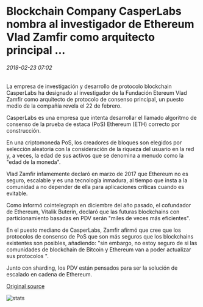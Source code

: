 # Blockchain Company CasperLabs nombra al investigador de Ethereum Vlad Zamfir como arquitecto principal ...

###### 2019-02-23 07:02

La empresa de investigación y desarrollo de protocolo blockchain CasperLabs ha designado al investigador de la Fundación Etereum Vlad Zamfir como arquitecto de protocolo de consenso principal, un puesto medio de la compañía revela el 22 de febrero.

CasperLabs es una empresa que intenta desarrollar el llamado algoritmo de consenso de la prueba de estaca (PoS) Ethereum (ETH) correcto por construcción.

En una criptomoneda PoS, los creadores de bloques son elegidos por selección aleatoria con la consideración de la riqueza del usuario en la red y, a veces, la edad de sus activos que se denomina a menudo como la "edad de la moneda".

Vlad Zamfir infamemente declaró en marzo de 2017 que Ethereum no es seguro, escalable y es una tecnología inmadura, al tiempo que insta a la comunidad a no depender de ella para aplicaciones críticas cuando es evitable.

Como informó cointelegraph en diciembre del año pasado, el cofundador de Ethereum, Vitalik Buterin, declaró que las futuras blockchains con particionamiento basadas en PDV serán "miles de veces más eficientes".

En el puesto mediano de CasperLabs, Zamfir afirmó que cree que los protocolos de consenso de PoS que son más seguros que los blockchains existentes son posibles, añadiendo: "sin embargo, no estoy seguro de si las comunidades de blockchain de Bitcoin y Ethereum van a poder actualizar sus protocolos ".

Junto con sharding, los PDV están pensados para ser la solución de escalado en cadena de Ethereum.

[Original source](https://cointelegraph.com/news/blockchain-company-casperlabs-appoints-ethereum-researcher-vlad-zamfir-as-lead-architect)

![stats](https://c.statcounter.com/11760860/0/a89fa40b/1/ "stats")